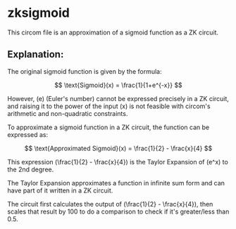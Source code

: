 # zksigmoid
This circom file is an approximation of a sigmoid function as a ZK circuit.

## Explanation:
The original sigmoid function is given by the formula:

$$
\text{Sigmoid}(x) = \frac{1}{1+e^{-x}}
$$

However, \(e\) (Euler's number) cannot be expressed precisely in a ZK circuit, and raising it to the power of the input \(x\) is not feasible with circom's arithmetic and non-quadratic constraints.

To approximate a sigmoid function in a ZK circuit, the function can be expressed as:

$$
\text{Approximated Sigmoid}(x) = \frac{1}{2} - \frac{x}{4}
$$

This expression \(\frac{1}{2} - \frac{x}{4}\) is the Taylor Expansion of \(e^x\) to the 2nd degree.

The Taylor Expansion approximates a function in infinite sum form and can have part of it written in a ZK circuit.

The circuit first calculates the output of \(\frac{1}{2} - \frac{x}{4}\), then scales that result by 100 to do a comparison to check if it's greater/less than 0.5.
